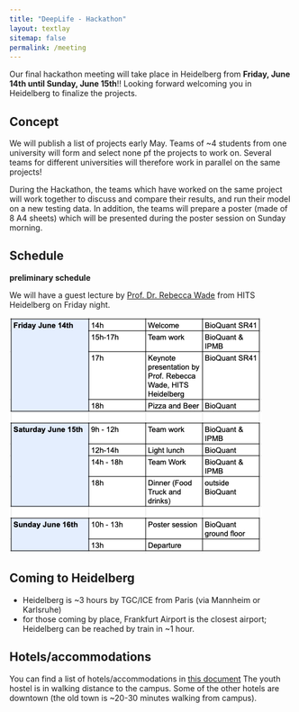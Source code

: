 ```yaml
---
title: "DeepLife - Hackathon"
layout: textlay
sitemap: false
permalink: /meeting
---
```


Our final hackathon meeting will take place in Heidelberg from **Friday, June 14th until Sunday, June 15th**!! Looking forward welcoming you in Heidelberg to finalize the projects.


## Concept

We will publish a list of projects early May. Teams of ~4 students from one university will form and select none pf the projects to work on. Several teams for different universities will therefore work in parallel on the same projects!

During the Hackathon, the teams which have worked on the same project will work together to discuss and compare their results, and run their model on a new testing data. In addition, the teams will prepare a poster (made of 8 A4 sheets) which will be presented during the poster session on Sunday morning.

## Schedule

**preliminary schedule**

We will have a guest lecture by [Prof. Dr. Rebecca Wade](https://www.h-its.org/people/prof-dr-rebecca-wade/) from HITS Heidelberg on Friday night.

![hackathon](./images/hackathon.png)

## Coming to Heidelberg

* Heidelberg is ~3 hours by TGC/ICE from Paris (via Mannheim or Karlsruhe)
* for those coming by place, Frankfurt Airport is the closest airport; Heidelberg can be reached by train in ~1 hour.

## Hotels/accommodations

You can find a list of hotels/accommodations in [this document](./downloads/hotels.pdf)
The youth hostel is in walking distance to the campus. Some of the other hotels are downtown (the old town is ~20-30 minutes walking from campus).




